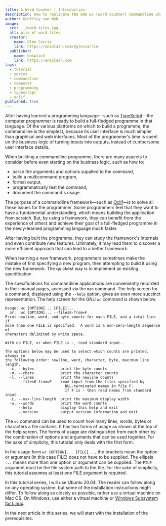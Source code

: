 ```yaml
---
title: A Word Counter | Introduction
description: How to replicate the GNU wc (word counter) commandline utility programme using the Oclif commandline framework
author: Geoffrey van Wyk
image:
  src: ../word-tiles.jpg
  alt: pile of word tiles
  creator:
    name: Glen Carrie
    link: https://unsplash.com/@glencarrie
  publisher:
    name: Unsplash
    link: https://unsplash.com
tags:
  - tutorial
  - series
  - commandline
  - computer
  - programming
  - typescript
  - oclif
published: true
---
```


After having learned a programming language—such as [TypeScript](https://www.typescriptlang.org)—the computer programmer is ready to build a full-fledged programme in that language. Of the various platforms on which to build a programme, the commandline is the simplest, because its user interface is much simpler than graphical and web interfaces. Most of the programmer's time is spent on the business logic of turning inputs into outputs, instead of cumbersome user interface details.

When building a commandline programme, there are many aspects to consider before even starting on the business logic, such as how to:

- parse the arguments and options supplied to the command,
- build a multicommand program,
- format output,
- programmatically test the command,
- document the command's usage.

The purpose of a commandline framework—such as [Oclif](https://oclif.io)—is to solve all these issues for the programmer. Some programmers feel that they want to have a fundamental understanding, which means building the application from scratch. But, by using a framework, they can benefit from the experience of others and achieve their goal of a full-fledged programme in the newly-learned programming language much faster.

After having built the programme, they can study the framework's internals and even contribute new features. Ultimately, it may lead them to discover a more efficient approach that can lead to a better framework.

When learning a new framework, programmers sometimes make the mistake of first specifying a new program, then attempting to build it using the new framework. The quickest way is to implement an existing specification.

The specifications for commandline applications are conveniently recorded in their manual pages, accessed via the `man` command. The help screen for a command, displayed using the `--help` option, gives an even more succinct representation. The help screen for the GNU `wc` command is shown below.

```
Usage: wc [OPTION]... [FILE]...
  or:  wc [OPTION]... --files0-from=F
Print newline, word, and byte counts for each FILE, and a total line if
more than one FILE is specified.  A word is a non-zero-length sequence of
characters delimited by white space.

With no FILE, or when FILE is -, read standard input.

The options below may be used to select which counts are printed, always in
the following order: newline, word, character, byte, maximum line length.
  -c, --bytes            print the byte counts
  -m, --chars            print the character counts
  -l, --lines            print the newline counts
      --files0-from=F    read input from the files specified by
                           NUL-terminated names in file F;
                           If F is - then read names from standard input
  -L, --max-line-length  print the maximum display width
  -w, --words            print the word counts
      --help             display this help and exit
      --version          output version information and exit
```

The `wc` command can be used to count how many lines, words, bytes or characters a file contains. It has two forms of usage as shown at the top of the help screen. The forms of usage are distinguished from each other by the combination of options and arguments that can be used together. For the sake of simplicity, this tutorial only deals with the first form.

In the usage form `wc [OPTION]... [FILE]...`, the brackets mean the option or argument (in this case FILE) does not have to be supplied. The ellipsis `...` means more than one option or argument can be supplied. The `FILE` argument must be the file system path to the file. For the sake of simplicity, this tutorial assumes at least one FILE argument is required.

In this tutorial series, I will use Ubuntu 20.04. The reader can follow along on any operating system, but some of the installation instructions might differ. To follow along as closely as possible, rather use a virtual machine on Mac OS. On Windows, use either a virtual machine or [Windows Subsystem for Linux](https://aka.ms/wsl).

In the next article in this series, we will start with the installation of the prerequisites.

